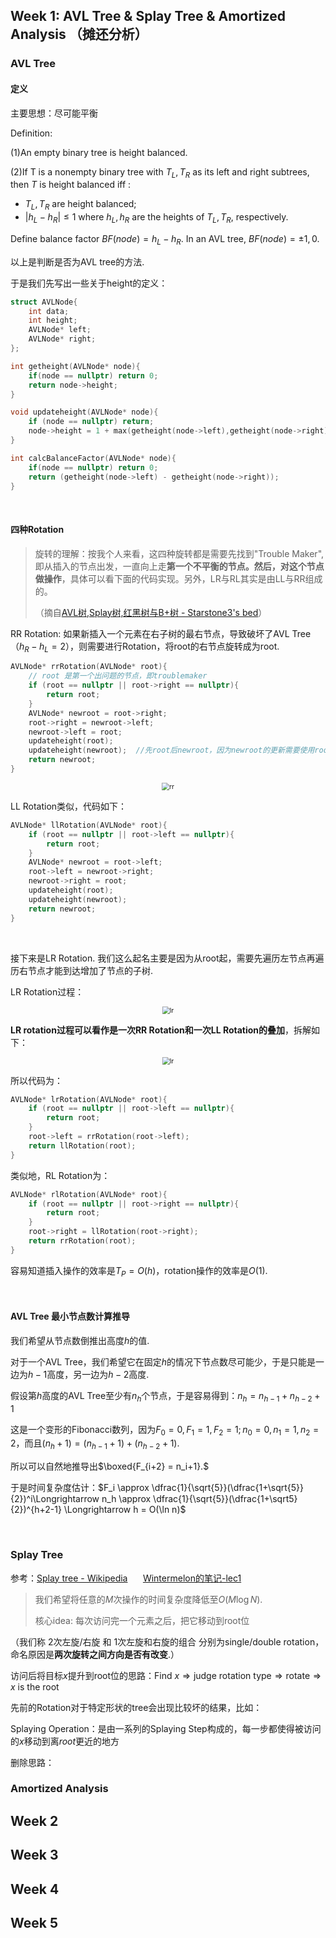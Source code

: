 ## Week 1: AVL Tree & Splay Tree & Amortized Analysis （摊还分析）

### AVL Tree

#### 定义

主要思想：尽可能平衡

Definition:

(1)An empty binary tree is height balanced. 

(2)If T is a nonempty binary tree with $T_L, T_R$ as its left and right subtrees, then $T$ is height balanced iff :

* $T_L, T_R$ are height balanced;
* $\vert h_L-h_R \vert \leq 1$  where $h_L,h_R$ are the heights of $T_L,T_R$, respectively.

Define balance factor $BF(node) = h_L-h_R$. In an AVL tree, $BF(node) = \pm1,0$.

以上是判断是否为AVL tree的方法.

于是我们先写出一些关于height的定义：

```c++
struct AVLNode{
    int data;
    int height;
    AVLNode* left;
    AVLNode* right;
};

int getheight(AVLNode* node){
    if(node == nullptr) return 0;
    return node->height;
}

void updateheight(AVLNode* node){
    if (node == nullptr) return;
    node->height = 1 + max(getheight(node->left),getheight(node->right));
}

int calcBalanceFactor(AVLNode* node){
    if(node == nullptr) return 0;
    return (getheight(node->left) - getheight(node->right));
}
```

<br/>

#### 四种Rotation

> 旋转的理解：按我个人来看，这四种旋转都是需要先找到"Trouble Maker",即从插入的节点出发，一直向上走**第一个不平衡的节点。然后，对这个节点做操作**，具体可以看下面的代码实现。另外，LR与RL其实是由LL与RR组成的。
>
> （摘自[AVL树,Splay树,红黑树与B+树 - Starstone3's bed](https://starstone3.github.io/incourse/ADS/Tree/#avl树的特点与性质)）

RR Rotation: 如果新插入一个元素在右子树的最右节点，导致破坏了AVL Tree（$h_R-h_L = 2$），则需要进行Rotation，将root的右节点旋转成为root.

```c++
AVLNode* rrRotation(AVLNode* root){  
    // root 是第一个出问题的节点，即troublemaker
    if (root == nullptr || root->right == nullptr){
        return root;
    }
    AVLNode* newroot = root->right;
    root->right = newroot->left;
    newroot->left = root;
    updateheight(root);
    updateheight(newroot);  //先root后newroot，因为newroot的更新需要使用root的新数据.
    return newroot;
}
```

<center><img src="../ads/rr.png" alt="rr" style="zoom: 75%;" /></center>

LL Rotation类似，代码如下：

```c++
AVLNode* llRotation(AVLNode* root){
    if (root == nullptr || root->left == nullptr){
        return root;
    }
    AVLNode* newroot = root->left;
    root->left = newroot->right;
    newroot->right = root;
    updateheight(root);
    updateheight(newroot);
    return newroot;
}
```

<br/>

接下来是LR Rotation. 我们这么起名主要是因为从root起，需要先遍历左节点再遍历右节点才能到达增加了节点的子树.

LR Rotation过程：

<center><img src="../ads/lr-1.jpg" alt="lr" style="zoom: 75%;" /></center>

**LR rotation过程可以看作是一次RR Rotation和一次LL Rotation的叠加**，拆解如下：

<center><img src="../ads/lr-2.jpg" alt="lr" style="zoom: 75%;" /></center>

所以代码为：

```c++
AVLNode* lrRotation(AVLNode* root){
    if (root == nullptr || root->left == nullptr){
        return root;
    }
    root->left = rrRotation(root->left);
    return llRotation(root);
}
```

类似地，RL Rotation为：

```c++
AVLNode* rlRotation(AVLNode* root){
    if (root == nullptr || root->right == nullptr){
        return root;
    }
    root->right = llRotation(root->right);
    return rrRotation(root);
}
```

容易知道插入操作的效率是$T_P = O(h)$，rotation操作的效率是$O(1)$.

<br/>

#### AVL Tree 最小节点数计算推导

我们希望从节点数倒推出高度$h$的值.

对于一个AVL Tree，我们希望它在固定$h$的情况下节点数尽可能少，于是只能是一边为$h-1$高度，另一边为$h-2$高度.

假设第$h$高度的AVL Tree至少有$n_h$个节点，于是容易得到：$n_h = n_{h-1} + n_{h-2} + 1$

这是一个变形的Fibonacci数列，因为$F_0 = 0, F_1 = 1, F_2 = 1; n_0 = 0, n_1 = 1, n_2 = 2$，而且$(n_h+1) = (n_{h-1}+1)+(n_{h-2}+1).$

所以可以自然地推导出$\boxed{F_{i+2} = n_i+1}.$

于是时间复杂度估计：$F_i \approx \dfrac{1}{\sqrt{5}}(\dfrac{1+\sqrt{5}}{2})^i\Longrightarrow n_h \approx \dfrac{1}{\sqrt{5}}(\dfrac{1+\sqrt5}{2})^{h+2-1} \Longrightarrow h = O(\ln n)$

<br/>

### Splay Tree

参考：[Splay tree - Wikipedia](https://en.wikipedia.org/wiki/Splay_tree) $\quad$ [Wintermelon的笔记-lec1](https://wintermelonc.github.io/WintermelonC_Docs/zju/compulsory_courses/ADS/ch1) 

> 我们希望将任意的$M$次操作的时间复杂度降低至$O(M\log N)$.
>
> 核心idea: 每次访问完一个元素之后，把它移动到root位 

（我们称 2次左旋/右旋 和 1次左旋和右旋的组合 分别为single/double rotation，命名原因是**两次旋转之间方向是否有改变**.）

访问后将目标$x$提升到root位的思路：$\text{Find}~x \Longrightarrow \text{judge rotation type} \Longrightarrow \text{rotate} \Longrightarrow x~\text{is the root}$

先前的Rotation对于特定形状的tree会出现比较坏的结果，比如：



Splaying Operation：是由一系列的Splaying Step构成的，每一步都使得被访问的$x$移动到离$root$更近的地方











删除思路：





### Amortized Analysis







## Week 2



## Week 3



## Week 4



## Week 5